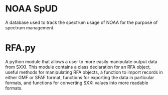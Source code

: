 # NOAA SpUD
A database used to track the spectrum usage of NOAA for the purpose of spectrum management.

# RFA.py
A python module that allows a user to more easily manipulate output data from SXXI. This module contains a class declaration for an RFA object, useful methods for manipulating RFA objects, a function to import records in either GMF or SFAF format, functions for exporting the data in particular formats, and functions for converting SXXI values into more readable formats.